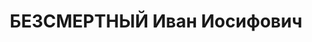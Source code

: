 ---
title: БЕЗСМЕРТНЫЙ Иван Иосифович
description: "народився 1901, уродженець с. Процеве Бориспільського р-ну Київської\
  \ обл. українець, колишній член ВКП(б.). \n  Проживав ум. Городище. Голова райвиконкому.\
  \ \n  ВК ВС СРСР 17 листопада 1937 р. засуджений до розстрілу. \n  Реабілітований\
  \ 27 грудня 1952 р. ВК ВС СРСР."
---